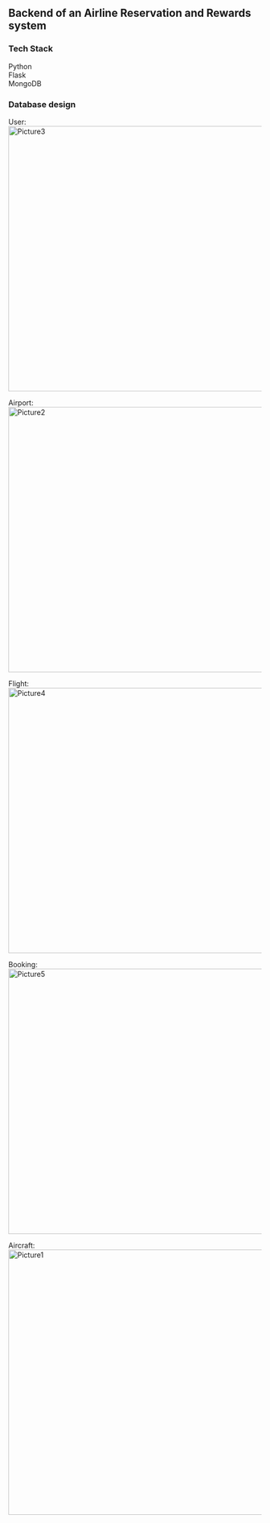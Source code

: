## Backend of an Airline Reservation and Rewards system

### Tech Stack
Python <br/>
Flask <br/>
MongoDB <br/>


### Database design
User:<br/>
<img width="527" alt="Picture3" src="https://user-images.githubusercontent.com/91585538/148011930-c7f94926-54b9-47db-986c-64ca1e74c313.png">

Airport:<br/>
<img width="527" alt="Picture2" src="https://user-images.githubusercontent.com/91585538/148011922-2d7689a2-dd61-4aeb-922b-46815afcb323.png">

Flight:<br/>
<img width="527" alt="Picture4" src="https://user-images.githubusercontent.com/91585538/148011954-feda3dc6-84af-40a9-b287-9b1c1f28a9ec.jpg">

Booking:<br/>
<img width="527" alt="Picture5" src="https://user-images.githubusercontent.com/91585538/148011978-18383450-3c23-4538-ad30-791920ced756.png">

Aircraft:<br/>
<img width="527" alt="Picture1" src="https://user-images.githubusercontent.com/91585538/148011905-7c19e533-6fbd-4863-b607-5d9236224a51.png">
